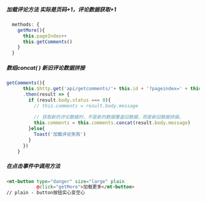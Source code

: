 ##### 加载评论方法 实际是页码+1，评论数据获取+1

```js
  methods: {
    getMore(){
      this.pageIndex++
      this.getComments()
    }
  }
```

##### 数组concat( )  新旧评论数据拼接 

```js
getComments(){
      this.$http.get('api/getcomments/'+ this.id + '?pageindex=' + this.pageIndex)
      .then(result => {
        if (result.body.status === 0){
          // this.comments = result.body.message
          
          // 获取新的评论数据时，不是新的数据覆盖旧数据，而是新旧数据拼接。
          this.comments = this.comments.concat(result.body.message)
        }else{
          Toast('加载评论失败')
        }
      })
    }
```

##### 在点击事件中调用方法

```html
<mt-button type="danger" size="large" plain 
           @click="getMore">加载更多</mt-button>
// plain - button按钮实心变空心
```

